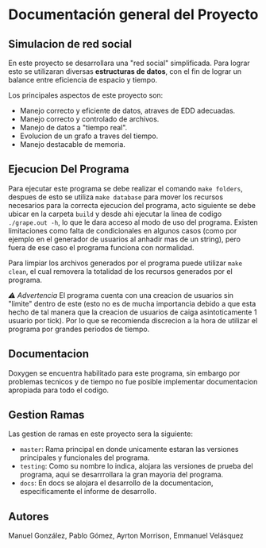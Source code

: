 # Documentación general del Proyecto

## Simulacion de red social

En este proyecto se desarrollara una "red social" simplificada. Para lograr esto se utilizaran diversas **estructuras de datos**, con el fin de lograr un balance entre eficiencia de espacio y tiempo.

Los principales aspectos de este proyecto son:
- Manejo correcto y eficiente de datos, atraves de EDD adecuadas.
- Manejo correcto y controlado de archivos.
- Manejo de datos a "tiempo real".
- Evolucion de un grafo a traves del tiempo.
- Manejo destacable de memoria.


## Ejecucion Del Programa
Para ejecutar este programa se debe realizar el comando `make folders`, despues de esto se utiliza `make database` para mover los recursos necesarios para la correcta ejecucion del programa, acto siguiente se debe ubicar en la carpeta `build` y desde ahi ejecutar la linea de codigo `./grape.out -h`, lo que le dara acceso al modo de uso del programa.
Existen limitaciones como falta de condicionales en algunos casos (como por ejemplo en el generador de usuarios al anhadir mas de un string), pero fuera de ese caso el programa funciona con normalidad.

Para limpiar los archivos generados por el programa puede utilizar `make clean`, el cual removera la totalidad de los recursos generados por el programa.

*⚠️ Advertencia*
El programa cuenta con una creacion de usuarios sin "limite" dentro de este (esto no es de mucha importancia debido a que esta hecho de tal manera que la creacion de usuarios de caiga asintoticamente 1 usuario por tick). Por lo que se recomienda discrecion a la hora de utilizar el programa por grandes periodos de tiempo.


## Documentacion
Doxygen se encuentra habilitado para este programa, sin embargo por problemas tecnicos y de tiempo no fue posible implementar documentacion apropiada para todo el codigo.

## Gestion Ramas
Las gestion de ramas en este proyecto sera la siguiente:
- `master`: Rama principal en donde unicamente estaran las versiones principales y funcionales del programa.
- `testing`: Como su nombre lo indica, alojara las versiones de prueba del programa, aqui se desarrrollara la gran mayoria del programa.
- `docs`: En docs se alojara el desarrollo de la documentacion, especificamente el informe de desarrollo.


## Autores
Manuel González, Pablo Gómez, Ayrton Morrison, Emmanuel Velásquez
